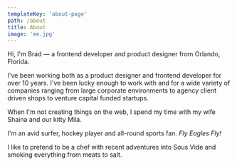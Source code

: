 ```yaml
---
templateKey: 'about-page'
path: /about
title: About
image: 'me.jpg'
---
```


Hi, I'm Brad — a frontend developer and product designer from Orlando, Florida.

I've been working both as a product designer and frontend developer for over 10 years. I've been lucky enough to work with and for a wide variety of companies ranging from large corporate environments to agency client driven shops to venture capital funded startups.

When I'm not creating things on the web, I spend my time with my wife Shaina and our kitty Mila.

I'm an avid surfer, hockey player and all-round sports fan. _Fly Eagles Fly!_

I like to pretend to be a chef with recent adventures into Sous Vide and smoking everything from meats to salt.
